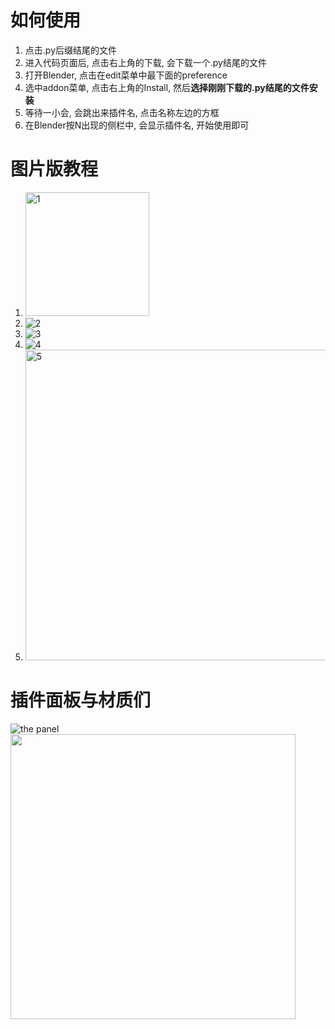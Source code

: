 # 如何使用
1. 点击.py后缀结尾的文件
2. 进入代码页面后, 点击右上角的下载, 会下载一个.py结尾的文件
3. 打开Blender, 点击在edit菜单中最下面的preference
4. 选中addon菜单, 点击右上角的Install, 然后**选择刚刚下载的.py结尾的文件安装**
5. 等待一小会, 会跳出来插件名, 点击名称左边的方框
6. 在Blender按N出现的侧栏中, 会显示插件名, 开始使用即可

# 图片版教程
1. <img width="198" alt="1" src="https://github.com/user-attachments/assets/6abe01ac-fbc5-47e8-bdc4-d6e45c0e5bf8">
2. ![2](https://github.com/user-attachments/assets/85182864-e7ba-43c2-b9f6-8f23eed3978c)
3. ![3](https://github.com/user-attachments/assets/a11cb922-28fd-4f0c-866e-1eeac229046d)
4. ![4](https://github.com/user-attachments/assets/241d38c0-36d3-4a52-89a8-8041100b6877)
5.  <img width="497" alt="5" src="https://github.com/user-attachments/assets/a4b6f92c-8929-47b9-8933-a544821eefaa">

# 插件面板与材质们

![the panel](https://github.com/user-attachments/assets/434c2eda-52eb-4c97-a4bb-a22938168cdb) <img src="https://github.com/user-attachments/assets/9e85e3e1-8943-47be-a0af-364398d7153d" width="456px">

